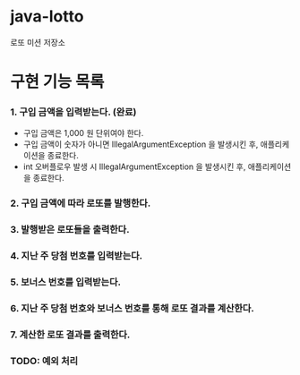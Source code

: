 # java-lotto

로또 미션 저장소

# 구현 기능 목록

### 1. 구입 금액을 입력받는다. (완료)

- 구입 금액은 1,000 원 단위여야 한다.
- 구입 금액이 숫자가 아니면 IllegalArgumentException 을 발생시킨 후, 애플리케이션을 종료한다.
- int 오버플로우 발생 시 IllegalArgumentException 을 발생시킨 후, 애플리케이션을 종료한다.

### 2. 구입 금액에 따라 로또를 발행한다.

### 3. 발행받은 로또들을 출력한다.

### 4. 지난 주 당첨 번호를 입력받는다.

### 5. 보너스 번호를 입력받는다.

### 6. 지난 주 당첨 번호와 보너스 번호를 통해 로또 결과를 계산한다.

### 7. 계산한 로또 결과를 출력한다.

### TODO: 예외 처리

